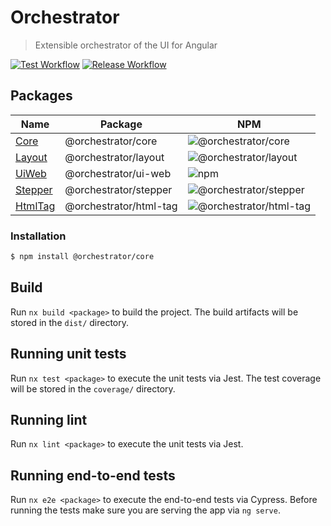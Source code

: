 # Orchestrator

> Extensible orchestrator of the UI for Angular

[![Test Workflow](https://github.com/orchestratora/orchestrator/actions/workflows/test.yml/badge.svg)](https://github.com/orchestratora/orchestrator/actions/workflows/test.yml)
[![Release Workflow](https://github.com/orchestratora/orchestrator/actions/workflows/release.yml/badge.svg)](https://github.com/orchestratora/orchestrator/actions/workflows/release.yml)

## Packages

| Name                      | Package                | NPM                                                                            |
| ------------------------- | ---------------------- | ------------------------------------------------------------------------------ |
| [Core](/libs/core)        | @orchestrator/core     | ![@orchestrator/core](https://img.shields.io/npm/v/@orchestrator/core)         |
| [Layout](/libs/layout)    | @orchestrator/layout   | ![@orchestrator/layout](https://img.shields.io/npm/v/@orchestrator/layout)     |
| [UiWeb](/libs/ui-web)     | @orchestrator/ui-web   | ![npm](https://img.shields.io/npm/v/@orchestrator/ui-web)                      |
| [Stepper](/libs/stepper)  | @orchestrator/stepper  | ![@orchestrator/stepper](https://img.shields.io/npm/v/@orchestrator/stepper)   |
| [HtmlTag](/libs/html-tag) | @orchestrator/html-tag | ![@orchestrator/html-tag](https://img.shields.io/npm/v/@orchestrator/html-tag) |

### Installation

```bash
$ npm install @orchestrator/core
```

## Build

Run `nx build <package>` to build the project. The build artifacts will be stored in the `dist/` directory.

## Running unit tests

Run `nx test <package>` to execute the unit tests via Jest. The test coverage will be stored in the `coverage/` directory.

## Running lint

Run `nx lint <package>` to execute the unit tests via Jest.

## Running end-to-end tests

Run `nx e2e <package>` to execute the end-to-end tests via Cypress.
Before running the tests make sure you are serving the app via `ng serve`.
